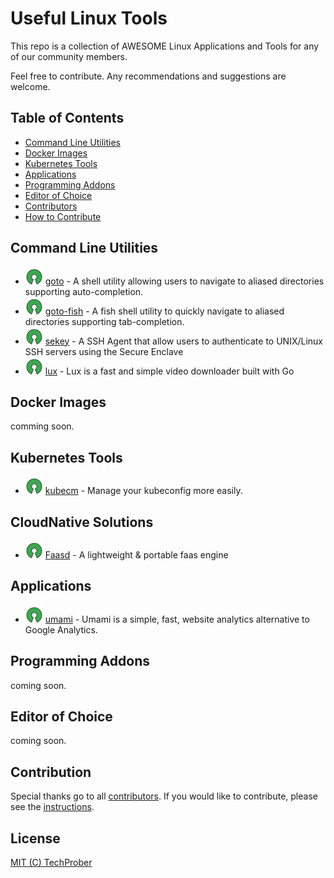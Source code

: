 # Useful Linux Tools

This repo is a collection of AWESOME Linux Applications and Tools for any of our community members.

Feel free to contribute. Any recommendations and suggestions are welcome.

## Table of Contents

- [Command Line Utilities](#command-line-utilities)
- [Docker Images](#docker-image)
- [Kubernetes Tools](#kubernetes-tools)
- [Applications](#applications)
- [Programming Addons](#programming-addons)
- [Editor of Choice](#editor-of-choice)
- [Contributors](https://github.com/TechProber/cloud-estate/graphs/contributors)
- [How to Contribute](https://github.com/TechProber/cloud-estate/blob/master/docs/contribute.md)

## Command Line Utilities

- [![Open-Source Software][oss icon]](https://github.com/iridakos/goto) [goto](https://github.com/iridakos/goto) - A shell utility allowing users to navigate to aliased directories supporting auto-completion.
- [![Open-Source Software][oss icon]](https://github.com/matusf/goto) [goto-fish](https://github.com/matusf/goto) - A fish shell utility to quickly navigate to aliased directories supporting tab-completion.
- [![Open-Source Software][oss icon]](https://github.com/sekey/sekey) [sekey](https://github.com/sekey/sekey) - A SSH Agent that allow users to authenticate to UNIX/Linux SSH servers using the Secure Enclave
- [![Open-Source Software][oss icon]](https://github.com/iawia002/lux) [lux](https://github.com/iawia002/lux) -  Lux is a fast and simple video downloader built with Go

## Docker Images

comming soon.

## Kubernetes Tools

- [![Open-Source Software][oss icon]](https://github.com/sunny0826/kubecm) [kubecm](https://github.com/sunny0826/kubecm) - Manage your kubeconfig more easily.

## CloudNative Solutions

- [![Open-Source Software][oss icon]](https://github.com/openfaas/faasd) [Faasd](https://github.com/openfaas/faasd) - A lightweight & portable faas engine

## Applications

- [![Open-Source Software][oss icon]](https://github.com/mikecao/umami) [umami](https://github.com/mikecao/umami) - Umami is a simple, fast, website analytics alternative to Google Analytics.

## Programming Addons

coming soon.

## Editor of Choice

coming soon.

## Contribution

Special thanks go to all [contributors](https://github.com/TechProber/cloud-estate/graphs/contributors). If you would like to contribute, please see the [instructions](https://github.com/TechProber/cloud-estate/blob/master/docs/contribute.md).

## License

[MIT (C) TechProber](https://github.com/yqlbu/TechProber/blob/master/LICENSE)

[oss icon]: ./assets/oss.svg

